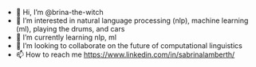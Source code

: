 - 👋 Hi, I’m @brina-the-witch
- 👀 I’m interested in natural language processing (nlp), machine learning (ml), playing the drums, and cars
- 🌱 I’m currently learning nlp, ml
- 💞️ I’m looking to collaborate on the future of computational linguistics
- 📫 How to reach me https://www.linkedin.com/in/sabrinalamberth/

<!---
brina-the-witch/brina-the-witch is a ✨ special ✨ repository because its `README.md` (this file) appears on your GitHub profile.
You can click the Preview link to take a look at your changes.
--->
